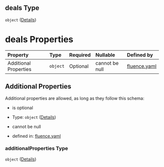 ## deals Type

`object` ([Details](fluence-properties-deals.md))

# deals Properties

| Property              | Type     | Required | Nullable       | Defined by                                                                                                                                         |
| :-------------------- | :------- | :------- | :------------- | :------------------------------------------------------------------------------------------------------------------------------------------------- |
| Additional Properties | `object` | Optional | cannot be null | [fluence.yaml](fluence-properties-deals-additionalproperties.md "https://fluence.dev/schemas/fluence.yaml#/properties/deals/additionalProperties") |

## Additional Properties

Additional properties are allowed, as long as they follow this schema:



*   is optional

*   Type: `object` ([Details](fluence-properties-deals-additionalproperties.md))

*   cannot be null

*   defined in: [fluence.yaml](fluence-properties-deals-additionalproperties.md "https://fluence.dev/schemas/fluence.yaml#/properties/deals/additionalProperties")

### additionalProperties Type

`object` ([Details](fluence-properties-deals-additionalproperties.md))
